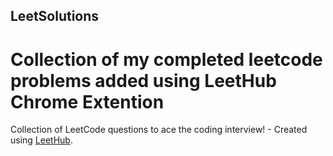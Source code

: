 ## LeetSolutions
# Collection of my completed leetcode problems added using LeetHub Chrome Extention 
Collection of LeetCode questions to ace the coding interview! - Created using [LeetHub](https://github.com/QasimWani/LeetHub).
